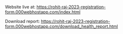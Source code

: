Website live at: 
https://rohit-raj-2023-registration-form.000webhostapp.com/index.html

Download report: 
https://rohit-raj-2023-registration-form.000webhostapp.com/download_health_report.html

